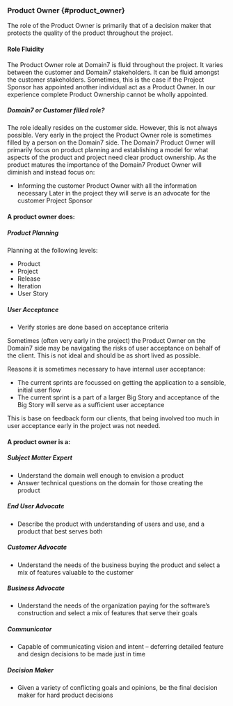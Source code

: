 ### Product Owner {#product_owner}

The role of the Product Owner is primarily that of a decision maker that protects the quality of the product throughout the project.

#### Role Fluidity

The Product Owner role at Domain7 is fluid throughout the project. It varies between the customer and Domain7 stakeholders. It can be fluid amongst the customer stakeholders. Sometimes, this is the case if the Project Sponsor has appointed another individual act as a Product Owner. In our experience complete Product Ownership cannot be wholly appointed.

##### Domain7 or Customer filled role?
The role ideally resides on the customer side. However, this is not always possible.
Very early in the project the Product Owner role is sometimes filled by a person on the Domain7 side. The Domain7 Product Owner will primarily focus on product planning and establishing a model for what aspects of the product and project need clear product ownership. 
As the product matures the importance of the Domain7 Product Owner will diminish and instead focus on:
* Informing the customer Product Owner with all the information necessary
Later in the project they will serve is an advocate for the customer Project Sponsor 

#### A product owner does:

##### Product Planning

Planning at the following levels:

* Product
* Project
* Release
* Iteration
* User Story

##### User Acceptance

* Verify stories are done based on acceptance criteria

Sometimes (often very early in the project) the Product Owner on the Domain7 side may be navigating the risks of user acceptance on behalf of the client. This is not ideal and should be as short lived as possible. 

Reasons it is sometimes necessary to have internal user acceptance:

* The current sprints are focussed on getting the application to a sensible, initial user flow
* The current sprint is a part of a larger Big Story and acceptance of the Big Story will serve as a sufficient user acceptance

This is base on feedback form our clients, that being involved too much in user acceptance early in the project was not needed.


#### A product owner is a:

##### Subject Matter Expert

* Understand the domain well enough to envision a product
* Answer technical questions on the domain for those creating the product

##### End User Advocate

* Describe the product with understanding of users and use, and a product that best serves both

##### Customer Advocate

* Understand the needs of the business buying the product and select a mix of features valuable to the customer

##### Business Advocate

* Understand the needs of the organization paying for the software’s construction and select a mix of features that serve their goals

##### Communicator

* Capable of communicating vision and intent – deferring detailed feature and design decisions to be made just in time

##### Decision Maker

* Given a variety of conflicting goals and opinions, be the final decision maker for hard product decisions